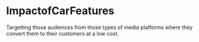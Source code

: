 # ImpactofCarFeatures
Targetting those audiences from those types of media platforms where they convert them to their customers at a low cost.
